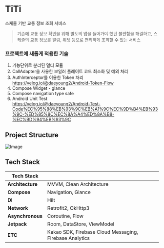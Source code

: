 # TiTi
스케줄 기반 교통 정보 조회 서비스
> 기존에 교통 정보 확인을 위해 별도의 앱을 들어가야 했던 불편함을 해결하고, 스케줄의 교통 정보를 알림, 위젯 등으로 편리하게 조회할 수 있는 서비스 

### 프로젝트에 새롭게 적용한 기술
1. 기능단위로 분리된 멀티 모듈
2. CallAdapter을 사용한 보일러 플레이트 코드 최소화 및 예외 처리
4. AuthInterceptor를 이용한 Token 처리  
   https://velog.io/@daeyoung2/Android-Token-Flow
6. Compose Widget - glance
7. Compose navigation type safe
8. Android Unit Test  
   https://velog.io/@daeyoung2/Android-Test-Code%EC%95%88%EB%93%9C%EB%A1%9C%EC%9D%B4%EB%93%9C-%ED%85%8C%EC%8A%A4%ED%8A%B8-%EC%BD%94%EB%93%9C

## Project Structure
![Image](https://github.com/user-attachments/assets/69943e33-e342-48fa-99fa-d87f39904d4a)

## Tech Stack
| Tech Stack      |                                                                 |
|----------------|-----------------------------------------------------------------|
| **Architecture**  | MVVM, Clean Architecture                                      |
| **Compose**      | Navigation, Glance                                           |
| **DI**          | Hilt                                                          |
| **Network**     | Retrofit2, OkHttp3                                            |
| **Asynchronous** | Coroutine, Flow                                              |
| **Jetpack**     | Room, DataStore, ViewModel                                    |
| **ETC**        | Kakao SDK, Firebase Cloud Messaging, Firebase Analytics        |
